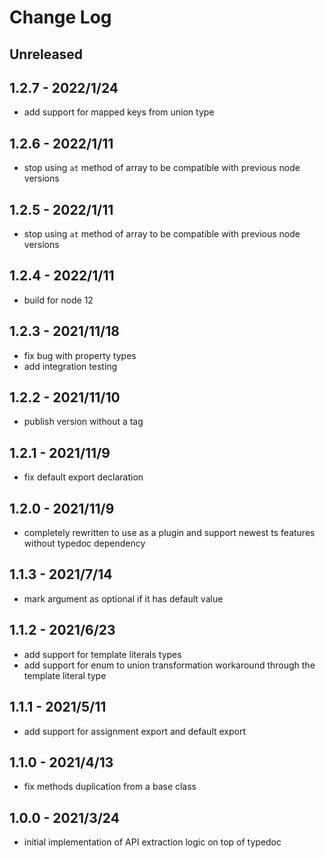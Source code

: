# Change Log

## Unreleased


## 1.2.7 - 2022/1/24

- add support for mapped keys from union type

## 1.2.6 - 2022/1/11

- stop using `at` method of array to be compatible with previous node versions

## 1.2.5 - 2022/1/11

- stop using `at` method of array to be compatible with previous node versions

## 1.2.4 - 2022/1/11

- build for node 12

## 1.2.3 - 2021/11/18

- fix bug with property types
- add integration testing

## 1.2.2 - 2021/11/10

- publish version without a tag

## 1.2.1 - 2021/11/9

- fix default export declaration

## 1.2.0 - 2021/11/9

- completely rewritten to use as a plugin and support newest ts features without typedoc dependency

## 1.1.3 - 2021/7/14

- mark argument as optional if it has default value

## 1.1.2 - 2021/6/23

- add support for template literals types
- add support for enum to union transformation workaround through the template literal type
## 1.1.1 - 2021/5/11

- add support for assignment export and default export

## 1.1.0 - 2021/4/13

- fix methods duplication from a base class

## 1.0.0 - 2021/3/24

- initial implementation of API extraction logic on top of typedoc

